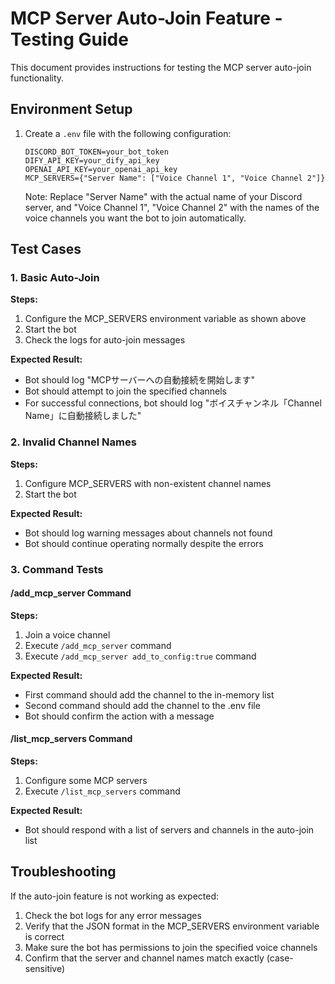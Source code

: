 # MCP Server Auto-Join Feature - Testing Guide

This document provides instructions for testing the MCP server auto-join functionality.

## Environment Setup

1. Create a `.env` file with the following configuration:
   ```
   DISCORD_BOT_TOKEN=your_bot_token
   DIFY_API_KEY=your_dify_api_key
   OPENAI_API_KEY=your_openai_api_key
   MCP_SERVERS={"Server Name": ["Voice Channel 1", "Voice Channel 2"]}
   ```

   Note: Replace "Server Name" with the actual name of your Discord server, and "Voice Channel 1", "Voice Channel 2" with the names of the voice channels you want the bot to join automatically.

## Test Cases

### 1. Basic Auto-Join

**Steps:**
1. Configure the MCP_SERVERS environment variable as shown above
2. Start the bot
3. Check the logs for auto-join messages

**Expected Result:**
- Bot should log "MCPサーバーへの自動接続を開始します"
- Bot should attempt to join the specified channels
- For successful connections, bot should log "ボイスチャンネル「Channel Name」に自動接続しました"

### 2. Invalid Channel Names

**Steps:**
1. Configure MCP_SERVERS with non-existent channel names
2. Start the bot

**Expected Result:**
- Bot should log warning messages about channels not found
- Bot should continue operating normally despite the errors

### 3. Command Tests

#### /add_mcp_server Command

**Steps:**
1. Join a voice channel
2. Execute `/add_mcp_server` command
3. Execute `/add_mcp_server add_to_config:true` command

**Expected Result:**
- First command should add the channel to the in-memory list
- Second command should add the channel to the .env file
- Bot should confirm the action with a message

#### /list_mcp_servers Command

**Steps:**
1. Configure some MCP servers
2. Execute `/list_mcp_servers` command

**Expected Result:**
- Bot should respond with a list of servers and channels in the auto-join list

## Troubleshooting

If the auto-join feature is not working as expected:

1. Check the bot logs for any error messages
2. Verify that the JSON format in the MCP_SERVERS environment variable is correct
3. Make sure the bot has permissions to join the specified voice channels
4. Confirm that the server and channel names match exactly (case-sensitive)